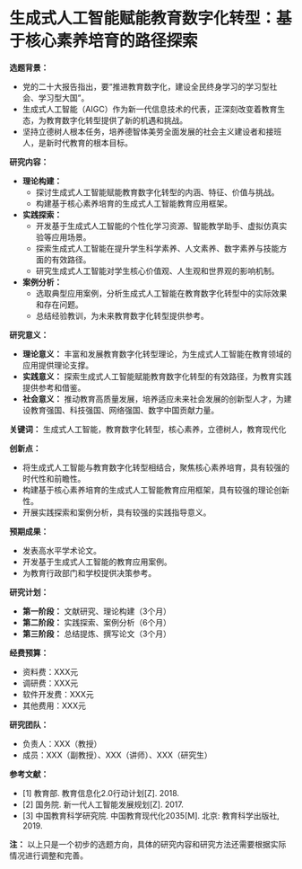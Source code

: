 # 生成式人工智能赋能教育数字化转型：基于核心素养培育的路径探索

**选题背景：**

* 党的二十大报告指出，要“推进教育数字化，建设全民终身学习的学习型社会、学习型大国”。
* 生成式人工智能（AIGC）作为新一代信息技术的代表，正深刻改变着教育生态，为教育数字化转型提供了新的机遇和挑战。
* 坚持立德树人根本任务，培养德智体美劳全面发展的社会主义建设者和接班人，是新时代教育的根本目标。

**研究内容：**

* **理论构建：** 
    * 探讨生成式人工智能赋能教育数字化转型的内涵、特征、价值与挑战。
    * 构建基于核心素养培育的生成式人工智能教育应用框架。
* **实践探索：**
    * 开发基于生成式人工智能的个性化学习资源、智能教学助手、虚拟仿真实验等应用场景。
    * 探索生成式人工智能在提升学生科学素养、人文素养、数字素养与技能方面的有效路径。
    * 研究生成式人工智能对学生核心价值观、人生观和世界观的影响机制。
* **案例分析：**
    * 选取典型应用案例，分析生成式人工智能在教育数字化转型中的实际效果和存在问题。
    * 总结经验教训，为未来教育数字化转型提供参考。

**研究意义：**

* **理论意义：** 丰富和发展教育数字化转型理论，为生成式人工智能在教育领域的应用提供理论支撑。
* **实践意义：** 探索生成式人工智能赋能教育数字化转型的有效路径，为教育实践提供参考和借鉴。
* **社会意义：** 推动教育高质量发展，培养适应未来社会发展的创新型人才，为建设教育强国、科技强国、网络强国、数字中国贡献力量。

**关键词：** 生成式人工智能，教育数字化转型，核心素养，立德树人，教育现代化

**创新点：**

* 将生成式人工智能与教育数字化转型相结合，聚焦核心素养培育，具有较强的时代性和前瞻性。
* 构建基于核心素养培育的生成式人工智能教育应用框架，具有较强的理论创新性。
* 开展实践探索和案例分析，具有较强的实践指导意义。

**预期成果：**

* 发表高水平学术论文。
* 开发基于生成式人工智能的教育应用案例。
* 为教育行政部门和学校提供决策参考。

**研究计划：**

* **第一阶段：** 文献研究、理论构建（3个月）
* **第二阶段：** 实践探索、案例分析（6个月）
* **第三阶段：** 总结提炼、撰写论文（3个月）

**经费预算：**

* 资料费：XXX元
* 调研费：XXX元
* 软件开发费：XXX元
* 其他费用：XXX元

**研究团队：**

* 负责人：XXX（教授）
* 成员：XXX（副教授）、XXX（讲师）、XXX（研究生）

**参考文献：**

* [1] 教育部. 教育信息化2.0行动计划[Z]. 2018.
* [2] 国务院. 新一代人工智能发展规划[Z]. 2017.
* [3] 中国教育科学研究院. 中国教育现代化2035[M]. 北京: 教育科学出版社, 2019.

**注：** 以上只是一个初步的选题方向，具体的研究内容和研究方法还需要根据实际情况进行调整和完善。